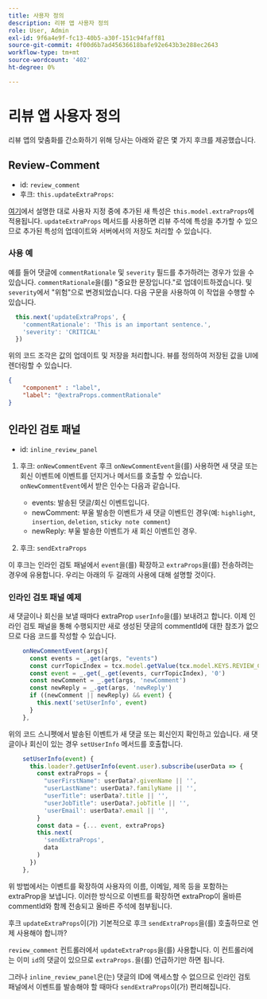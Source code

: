 ```yaml
---
title: 사용자 정의
description: 리뷰 앱 사용자 정의
role: User, Admin
exl-id: 9f6a4e9f-fc13-40b5-a30f-151c94faff81
source-git-commit: 4f00d6b7ad45636618bafe92e643b3e288ec2643
workflow-type: tm+mt
source-wordcount: '402'
ht-degree: 0%

---
```


# 리뷰 앱 사용자 정의

리뷰 앱의 맞춤화를 간소화하기 위해 당사는 아래와 같은 몇 가지 후크를 제공했습니다.

## Review-Comment

- id: `review_comment`
- 후크: `this.updateExtraProps`:

[여기](../../aem_guides_framework/basic-customisation.md)에서 설명한 대로 사용자 지정 중에 추가된 새 특성은 `this.model.extraProps`에 적용됩니다. `updateExtraProps` 메서드를 사용하면 리뷰 주석에 특성을 추가할 수 있으므로 추가된 특성의 업데이트와 서버에서의 저장도 처리할 수 있습니다.

### 사용 예

예를 들어 댓글에 `commentRationale` 및 `severity` 필드를 추가하려는 경우가 있을 수 있습니다.
`commentRationale`을(를) &quot;중요한 문장입니다.&quot;로 업데이트하겠습니다. 및 `severity`에서 &quot;위험&quot;으로 변경되었습니다.
다음 구문을 사용하여 이 작업을 수행할 수 있습니다.

```typescript
  this.next('updateExtraProps', {
    'commentRationale': 'This is an important sentence.',
    'severity': 'CRITICAL'
  })
```

위의 코드 조각은 값의 업데이트 및 저장을 처리합니다. 뷰를 정의하여 저장된 값을 UI에 렌더링할 수 있습니다.

```JSON
{
    "component" : "label",
    "label": "@extraProps.commentRationale"
}
```

## 인라인 검토 패널

- id: `inline_review_panel`

1. 후크: `onNewCommentEvent`
후크 `onNewCommentEvent`을(를) 사용하면 새 댓글 또는 회신 이벤트에 이벤트를 던지거나 메서드를 호출할 수 있습니다.
`onNewCommentEvent`에서 받은 인수는 다음과 같습니다.
   - events: 발송된 댓글/회신 이벤트입니다.
   - newComment: 부울
발송한 이벤트가 새 댓글 이벤트인 경우(예: `highlight`, `insertion`, `deletion`, `sticky note comment`)
   - newReply: 부울
발송한 이벤트가 새 회신 이벤트인 경우.

2. 후크: `sendExtraProps`

이 후크는 인라인 검토 패널에서 `event`을(를) 확장하고 `extraProps`을(를) 전송하려는 경우에 유용합니다. 우리는 아래의 두 갈래의 사용에 대해 설명할 것이다.

### 인라인 검토 패널 예제

새 댓글이나 회신을 보낼 때마다 extraProp `userInfo`을(를) 보내려고 합니다. 이제 인라인 검토 패널을 통해 수행되지만 새로 생성된 댓글의 commentId에 대한 참조가 없으므로 다음 코드를 작성할 수 있습니다.

```typescript
    onNewCommentEvent(args){
      const events = _.get(args, "events")
      const currTopicIndex = tcx.model.getValue(tcx.model.KEYS.REVIEW_CURR_TOPIC) || this.getValue('currTopicIndex') || "0"
      const event = _.get(_.get(events, currTopicIndex), '0')
      const newComment = _.get(args, 'newComment')
      const newReply = _.get(args, 'newReply')
      if ((newComment || newReply) && event) {
        this.next('setUserInfo', event)
      }
    },
```

위의 코드 스니펫에서 발송된 이벤트가 새 댓글 또는 회신인지 확인하고 있습니다. 새 댓글이나 회신이 있는 경우 `setUserInfo` 메서드를 호출합니다.

```typescript
    setUserInfo(event) {
      this.loader?.getUserInfo(event.user).subscribe(userData => {
        const extraProps = {
          "userFirstName": userData?.givenName || '',
          "userLastName": userData?.familyName || '',
          "userTitle": userData?.title || '',
          "userJobTitle": userData?.jobTitle || '',
          'userEmail': userData?.email || '',
        }
        const data = {... event, extraProps}
        this.next(
          'sendExtraProps',
          data
        )
      })
    },
```

위 방법에서는 이벤트를 확장하여 사용자의 이름, 이메일, 제목 등을 포함하는 extraProp을 보냅니다. 이러한 방식으로 이벤트를 확장하면 extraProp이 올바른 commentId와 함께 전송되고 올바른 주석에 첨부됩니다.

후크 `updateExtraProps`이(가) 기본적으로 후크 `sendExtraProps`을(를) 호출하므로 언제 사용해야 합니까?

`review_comment` 컨트롤러에서 `updateExtraProps`을(를) 사용합니다. 이 컨트롤러에는 이미 `id`의 댓글이 있으므로 `extraProps.`을(를) 언급하기만 하면 됩니다.

그러나 `inline_review_panel`은(는) 댓글의 ID에 액세스할 수 없으므로 인라인 검토 패널에서 이벤트를 발송해야 할 때마다 `sendExtraProps`이(가) 편리해집니다.
